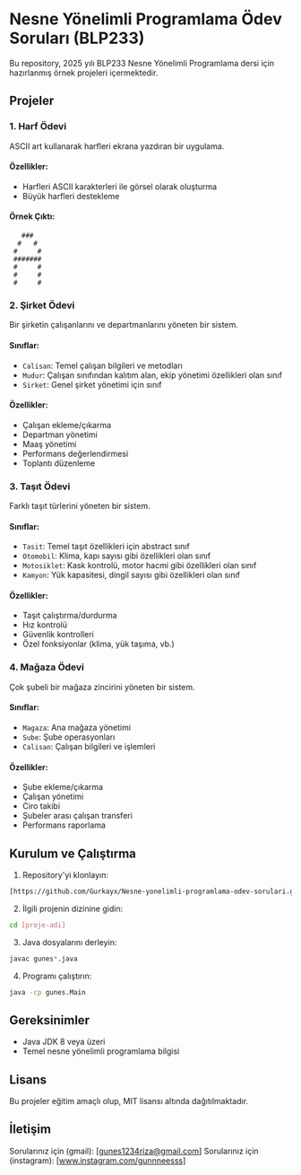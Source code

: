 # Nesne Yönelimli Programlama Ödev Soruları (BLP233)

Bu repository, 2025 yılı BLP233 Nesne Yönelimli Programlama dersi için hazırlanmış örnek projeleri içermektedir.

## Projeler

### 1. Harf Ödevi
ASCII art kullanarak harfleri ekrana yazdıran bir uygulama.

#### Özellikler:
- Harfleri ASCII karakterleri ile görsel olarak oluşturma
- Büyük harfleri destekleme

#### Örnek Çıktı:
```
   ###    
  #   #   
 #     #  
 ####### 
 #     #  
 #     #  
 #     #  
```

### 2. Şirket Ödevi
Bir şirketin çalışanlarını ve departmanlarını yöneten bir sistem.

#### Sınıflar:
- `Calisan`: Temel çalışan bilgileri ve metodları
- `Mudur`: Çalışan sınıfından kalıtım alan, ekip yönetimi özellikleri olan sınıf
- `Sirket`: Genel şirket yönetimi için sınıf

#### Özellikler:
- Çalışan ekleme/çıkarma
- Departman yönetimi
- Maaş yönetimi
- Performans değerlendirmesi
- Toplantı düzenleme

### 3. Taşıt Ödevi
Farklı taşıt türlerini yöneten bir sistem.

#### Sınıflar:
- `Tasit`: Temel taşıt özellikleri için abstract sınıf
- `Otomobil`: Klima, kapı sayısı gibi özellikleri olan sınıf
- `Motosiklet`: Kask kontrolü, motor hacmi gibi özellikleri olan sınıf
- `Kamyon`: Yük kapasitesi, dingil sayısı gibi özellikleri olan sınıf

#### Özellikler:
- Taşıt çalıştırma/durdurma
- Hız kontrolü
- Güvenlik kontrolleri
- Özel fonksiyonlar (klima, yük taşıma, vb.)

### 4. Mağaza Ödevi
Çok şubeli bir mağaza zincirini yöneten bir sistem.

#### Sınıflar:
- `Magaza`: Ana mağaza yönetimi
- `Sube`: Şube operasyonları
- `Calisan`: Çalışan bilgileri ve işlemleri

#### Özellikler:
- Şube ekleme/çıkarma
- Çalışan yönetimi
- Ciro takibi
- Şubeler arası çalışan transferi
- Performans raporlama

## Kurulum ve Çalıştırma

1. Repository'yi klonlayın:
```bash
[https://github.com/Gurkayx/Nesne-yonelimli-programlama-odev-sorulari.git](https://github.com/gunnesriza/GUNESRIZA)
```

2. İlgili projenin dizinine gidin:
```bash
cd [proje-adi]
```

3. Java dosyalarını derleyin:
```bash
javac gunes*.java
```

4. Programı çalıştırın:
```bash
java -cp gunes.Main
```

## Gereksinimler

- Java JDK 8 veya üzeri
- Temel nesne yönelimli programlama bilgisi


## Lisans

Bu projeler eğitim amaçlı olup, MIT lisansı altında dağıtılmaktadır.

## İletişim

Sorularınız için (gmail): [gunes1234riza@gmail.com] 
Sorularınız için (instagram): [www.instagram.com/gunnneesss] 
